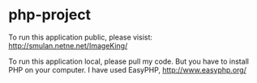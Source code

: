 # php-project
To run this application public, please visist: http://smulan.netne.net/ImageKing/

To run this application local, please pull my code. But you have to install PHP on your computer.
I have used EasyPHP, http://www.easyphp.org/
